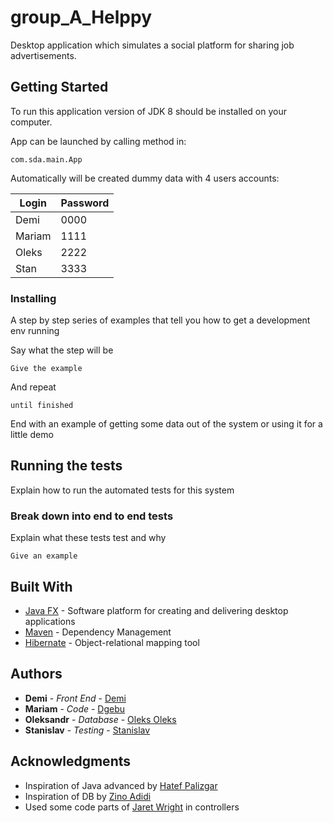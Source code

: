 # group_A_Helppy

Desktop application which simulates a social platform for sharing job advertisements.

## Getting Started

To run this application version of JDK 8 should be installed on your computer.
 
App can be launched by calling method in:
```
com.sda.main.App
```
Automatically will be created dummy data with 4 users accounts:

| Login         | Password        |
| ------------- | ------------- |
| Demi          | 0000          |
| Mariam        | 1111          |
| Oleks         | 2222          |
| Stan          | 3333          |


### Installing

A step by step series of examples that tell you how to get a development env running

Say what the step will be

```
Give the example
```

And repeat

```
until finished
```

End with an example of getting some data out of the system or using it for a little demo

## Running the tests

Explain how to run the automated tests for this system

### Break down into end to end tests

Explain what these tests test and why

```
Give an example
```

## Built With

* [Java FX](https://openjfx.io/) - Software platform for creating and delivering desktop applications
* [Maven](https://maven.apache.org/) - Dependency Management
* [Hibernate](https://hibernate.org/) - Object-relational mapping tool

## Authors

* **Demi** - *Front End* - [Demi](https://github.com/demiavalian)
* **Mariam** - *Code* - [Dgebu](https://github.com/Dgebu)
* **Oleksandr** - *Database* - [Oleks Oleks](https://github.com/Shpakovsky94)
* **Stanislav** - *Testing* - [Stanislav](https://github.com/StanislavRa)

## Acknowledgments

* Inspiration of Java advanced by [Hatef Palizgar](https://www.linkedin.com/in/hatefpalizgar/)
* Inspiration of DB by [Zino Adidi](https://github.com/zinoadidi)
* Used some code parts of [Jaret Wright](https://github.com/JaretWright/GUIDemo) in controllers 



